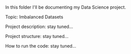 In this folder I'll be documenting my Data Science project.

Topic: Imbalanced Datasets

Project description: stay tuned...

Project structure: stay tuned...

How to run the code: stay tuned...
